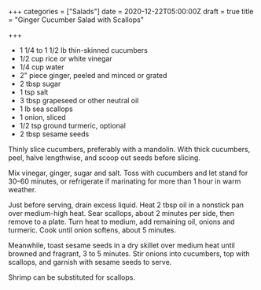+++
categories = ["Salads"]
date = 2020-12-22T05:00:00Z
draft = true
title = "Ginger Cucumber Salad with Scallops"

+++
* 1 1/4 to 1 1/2 lb thin-skinned cucumbers 
* 1/2 cup rice or white vinegar 
* 1/4 cup water 
* 2" piece ginger, peeled and minced or grated 
* 2 tbsp sugar 
* 1 tsp salt 
* 3 tbsp grapeseed or other neutral oil 
* 1 lb sea scallops 
* 1 onion, sliced 
* 1/2 tsp ground turmeric, optional 
* 2 tbsp sesame seeds

Thinly slice cucumbers, preferably with a mandolin. With thick cucumbers, peel, halve lengthwise, and scoop out seeds before slicing. 

Mix vinegar, ginger, sugar and salt. Toss with cucumbers and let stand for 30–60 minutes, or refrigerate if marinating for more than 1 hour in warm weather. 

Just before serving, drain excess liquid. Heat 2 tbsp oil in a nonstick pan over medium-high heat. Sear scallops, about 2 minutes per side, then remove to a plate. Turn heat to medium, add remaining oil, onions and turmeric. Cook until onion softens, about 5 minutes. 

Meanwhile, toast sesame seeds in a dry skillet over medium heat until browned and fragrant, 3 to 5 minutes. Stir onions into cucumbers, top with scallops, and garnish with sesame seeds to serve. 

Shrimp can be substituted for scallops.